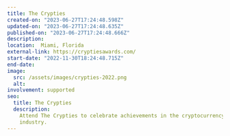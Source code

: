 ```yaml
---
title: The Crypties
created-on: "2023-06-27T17:24:48.598Z"
updated-on: "2023-06-27T17:24:48.635Z"
published-on: "2023-06-27T17:24:48.666Z"
description:
location:  Miami, Florida
external-link: https://cryptiesawards.com/
start-date: "2022-11-30T18:24:48.715Z"
end-date:
image:
  src: /assets/images/crypties-2022.png
  alt:
involvement: supported
seo:
  title: The Crypties
  description:
    Attend The Crypties to celebrate achievements in the cryptocurrency
    industry.
---
```

